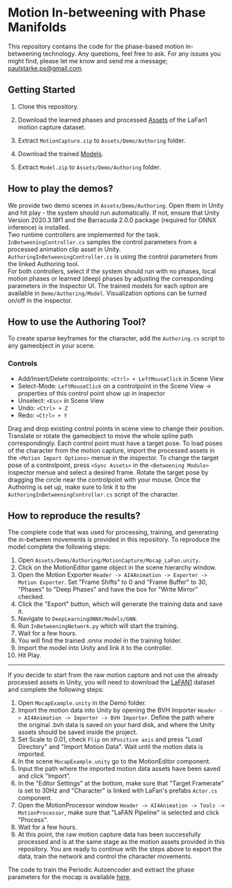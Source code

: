 # Motion In-betweening with Phase Manifolds

This repository contains the code for the phase-based motion in-betweening technology.
Any questions, feel free to ask. For any issues you might find, please let me know and send me a message; paulstarke.ps@gmail.com.

## Getting Started

1. Clone this repository.

2. Download the learned phases and processed [Assets](https://starke-consult.de/PhaseBetweener/MotionCapture.zip) of the LaFan1 motion capture dataset.

3. Extract  `MotionCapture.zip`  to `Assets/Demo/Authoring` folder.

4. Download the trained [Models](https://starke-consult.de/PhaseBetweener/Model.zip).

5. Extract  `Model.zip`  to `Assets/Demo/Authoring` folder.

## How to play the demos?
We provide two demo scenes in `Assets/Demo/Authoring`. Open them in Unity and hit play - the system should run automatically.
If not, ensure that Unity Version 2020.3.18f1 and the Barracuda 2.0.0 package (required for ONNX inference) is installed. <br>
Two runtime controllers are implemented for the task. <br>
`InBetweeningController.cs` samples the control parameters from a processed animation clip asset in Unity. <br>
`AuthoringInBetweeningController.cs` is using the control parameters from the linked Authoring tool. <br>
For both controllers, select if the system should run with no phases, local motion phases or learned (deep) phases by adjusting the corresponding
parameters in the Inspector UI. The trained models for each option are available in `Demo/Authoring/Model`.
Visualization options can be turned on/off in the inspector.

## How to use the Authoring Tool?
To create sparse keyframes for the character, add the `Authoring.cs` script to any gameobject in your scene. <br>

### Controls
- Add/Insert/Delete controlpoints: `<Ctrl> + LeftMouseClick` in Scene View <br>
- Select-Mode: `LeftMouseClick` on a controlpoint in the Scene View -> properties of this control point show up in inspector <br>
- Unselect: `<Esc>` in Scene View <br>
- Undo: `<Ctrl> + Z` <br>
- Redo: `<Ctrl> + Y` <br>

Drag and drop existing control points in scene view to change their position. Translate or rotate the gameobject to move the whole spline path correspondingly.
Each control point must have a target pose. To load poses of the character from the motion capture, import the processed assets in the `<Motion Import Options>` menue in the inspector.
To change the target pose of a controlpoint, press `<Sync Assets>` in the `<Betweening Module>` inspector menue and select a desired frame. Rotate the target pose by dragging the circle near the controlpoint with your mouse.
Once the Authoring is set up, make sure to link it to the `AuthoringInBetweeningController.cs` script of the character. 

## How to reproduce the results?
The complete code that was used for processing, training, and generating the in-between movements is provided in this repository.
To reproduce the model complete the following steps:

1. Open `Assets/Demo/Authoring/MotionCapture/Mocap_LaFan.unity`. <br>
2. Click on the MotionEditor game object in the scene hierarchy window. <br>
3. Open the Motion Exporter `Header -> AI4Animation -> Exporter -> Motion Exporter`. Set "Frame Shifts" to 0 and "Frame Buffer" to 30, "Phases" to "Deep Phases" and have the box for "Write Mirror" checked. <br>
4. Click the "Export" button, which will generate the training data and save it. <br>
5. Navigate to `DeepLearningONNX/Models/GNN`. <br>
6. Run `InBetweeningNetwork.py` which will start the training. <br>
7. Wait for a few hours. <br> 
8. You will find the trained .onnx model in the training folder. <br>
9. Import the model into Unity and link it to the controller. <br>
10. Hit Play.

----
If you decide to start from the raw motion capture and not use the already processed assets in Unity, you will need to download the [LaFAN1](https://github.com/ubisoft/ubisoft-laforge-animation-dataset) dataset and complete the  following steps:

1. Open `MocapExample.unity` in the Demo folder.
2. Import the motion data into Unity by opening the BVH Importer `Header -> AI4Animation -> Importer -> BVH Importer`. Define the path where the original .bvh data is saved on your hard disk, and where the Unity assets should be saved inside the project.
3. Set Scale to 0.01, check `Flip` on `XPositive axis` and press "Load Directory" and "Import Motion Data". Wait until the motion data is imported.
4. In the scene `MocapExample.unity` go to the MotionEditor component.
5. Input the path where the imported motion data assets have been saved and click "Import".
6. In the "Editor Settings" at the bottom, make sure that "Target Framerate" is set to 30Hz and "Character" is linked with LaFan's prefabs `Actor.cs` component.
7. Open the MotionProcessor window `Header -> AI4Animation -> Tools -> MotionProcessor`, make sure that "LaFAN Pipeline" is selected and click "Process".
8. Wait for a few hours.
9. At this point, the raw motion capture data has been successfully processed and is at the same stage as the motion assets provided in this repository. You are ready to continue with the steps above to export the data, train the network and control the character movements.

The code to train the Periodic Autoencoder and extract the phase parameters for the mocap is available [here](https://github.com/sebastianstarke/AI4Animation/tree/master/AI4Animation/SIGGRAPH_2022/PyTorch).



